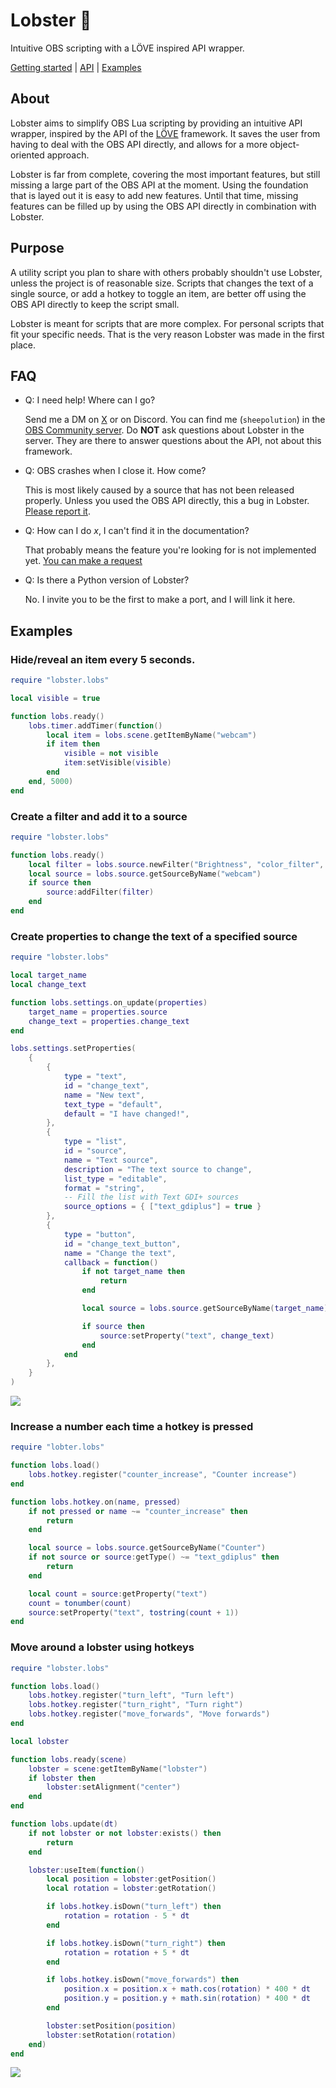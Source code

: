 # Lobster 🦞

Intuitive OBS scripting with a LÖVE inspired API wrapper.

[Getting started](https://github.com/Sheepolution/lobster/wiki) | [API](https://github.com/Sheepolution/lobster/wiki/API) | [Examples](#examples)

## About
Lobster aims to simplify OBS Lua scripting by providing an intuitive API wrapper, inspired by the API of the [LÖVE](https://github.com/love2d/love/) framework. It saves the user from having to deal with the OBS API directly, and allows for a more object-oriented approach.

Lobster is far from complete, covering the most important features, but still missing a large part of the OBS API at the moment. Using the foundation that is layed out it is easy to add new features. Until that time, missing features can be filled up by using the OBS API directly in combination with Lobster.

## Purpose

A utility script you plan to share with others probably shouldn't use Lobster, unless the project is of reasonable size. Scripts that changes the text of a single source,  or add a hotkey to toggle an item, are better off using the OBS API directly to keep the script small.

Lobster is meant for scripts that are more complex. For personal scripts that fit your specific needs. That is the very reason Lobster was made in the first place.

## FAQ

* Q: I need help! Where can I go?

    Send me a DM on [X](https://x.com/sheepolution) or on Discord. You can find me (`sheepolution`) in the [OBS Community server](https://discord.com/invite/obsproject). Do **NOT** ask questions about Lobster in the server. They are there to answer questions about the API, not about this framework.

* Q: OBS crashes when I close it. How come?

    This is most likely caused by a source that has not been released properly. Unless you used the OBS API directly, this a bug in Lobster. [Please report it](https://github.com/Sheepolution/lobster/issues).

* Q: How can I do *x*, I can't find it in the documentation?

    That probably means the feature you're looking for is not implemented yet. [You can make a request](https://github.com/Sheepolution/lobster/issues)

* Q: Is there a Python version of Lobster?

    No. I invite you to be the first to make a port, and I will link it here.

## Examples

### Hide/reveal an item every 5 seconds.
```lua
require "lobster.lobs"

local visible = true

function lobs.ready()
    lobs.timer.addTimer(function()
        local item = lobs.scene.getItemByName("webcam")
        if item then
            visible = not visible
            item:setVisible(visible)
        end
    end, 5000)
end
```

### Create a filter and add it to a source
```lua
require "lobster.lobs"

function lobs.ready()
    local filter = lobs.source.newFilter("Brightness", "color_filter", { brightness = 0.1 })
    local source = lobs.source.getSourceByName("webcam")
    if source then
        source:addFilter(filter)
    end
end
```

### Create properties to change the text of a specified source
```lua
require "lobster.lobs"

local target_name
local change_text

function lobs.settings.on_update(properties)
    target_name = properties.source
    change_text = properties.change_text
end

lobs.settings.setProperties(
    {
        {
            type = "text",
            id = "change_text",
            name = "New text",
            text_type = "default",
            default = "I have changed!",
        },
        {
            type = "list",
            id = "source",
            name = "Text source",
            description = "The text source to change",
            list_type = "editable",
            format = "string",
            -- Fill the list with Text GDI+ sources
            source_options = { ["text_gdiplus"] = true }
        },
        {
            type = "button",
            id = "change_text_button",
            name = "Change the text",
            callback = function()
                if not target_name then
                    return
                end

                local source = lobs.source.getSourceByName(target_name)

                if source then
                    source:setProperty("text", change_text)
                end
            end
        },
    }
)
```
![](images/change_text.gif)

### Increase a number each time a hotkey is pressed
```lua
require "lobter.lobs"

function lobs.load()
    lobs.hotkey.register("counter_increase", "Counter increase")
end

function lobs.hotkey.on(name, pressed)
    if not pressed or name ~= "counter_increase" then
        return
    end

    local source = lobs.source.getSourceByName("Counter")
    if not source or source:getType() ~= "text_gdiplus" then
        return
    end

    local count = source:getProperty("text")
    count = tonumber(count)
    source:setProperty("text", tostring(count + 1))
end
```

### Move around a lobster using hotkeys

```lua
require "lobster.lobs"

function lobs.load()
    lobs.hotkey.register("turn_left", "Turn left")
    lobs.hotkey.register("turn_right", "Turn right")
    lobs.hotkey.register("move_forwards", "Move forwards")
end

local lobster

function lobs.ready(scene)
    lobster = scene:getItemByName("lobster")
    if lobster then
        lobster:setAlignment("center")
    end
end

function lobs.update(dt)
    if not lobster or not lobster:exists() then
        return
    end

    lobster:useItem(function()
        local position = lobster:getPosition()
        local rotation = lobster:getRotation()

        if lobs.hotkey.isDown("turn_left") then
            rotation = rotation - 5 * dt
        end

        if lobs.hotkey.isDown("turn_right") then
            rotation = rotation + 5 * dt
        end

        if lobs.hotkey.isDown("move_forwards") then
            position.x = position.x + math.cos(rotation) * 400 * dt
            position.y = position.y + math.sin(rotation) * 400 * dt
        end

        lobster:setPosition(position)
        lobster:setRotation(rotation)
    end)
end
```
![](images/lobster.gif)